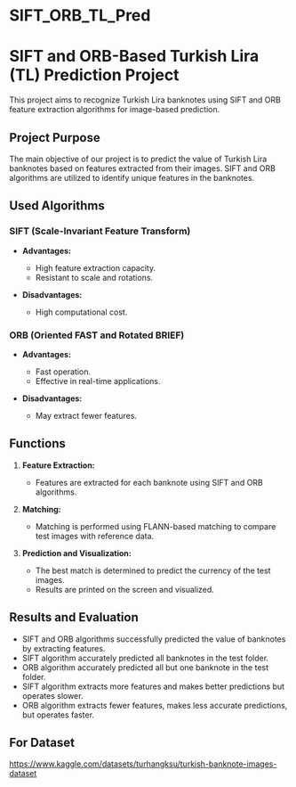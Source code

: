# SIFT_ORB_TL_Pred

# SIFT and ORB-Based Turkish Lira (TL) Prediction Project

This project aims to recognize Turkish Lira banknotes using SIFT and ORB feature extraction algorithms for image-based prediction.

## Project Purpose

The main objective of our project is to predict the value of Turkish Lira banknotes based on features extracted from their images. SIFT and ORB algorithms are utilized to identify unique features in the banknotes.

## Used Algorithms

### SIFT (Scale-Invariant Feature Transform)

- **Advantages:**
  - High feature extraction capacity.
  - Resistant to scale and rotations.

- **Disadvantages:**
  - High computational cost.

### ORB (Oriented FAST and Rotated BRIEF)

- **Advantages:**
  - Fast operation.
  - Effective in real-time applications.

- **Disadvantages:**
  - May extract fewer features.

## Functions

1. **Feature Extraction:**
   - Features are extracted for each banknote using SIFT and ORB algorithms.

2. **Matching:**
   - Matching is performed using FLANN-based matching to compare test images with reference data.

3. **Prediction and Visualization:**
   - The best match is determined to predict the currency of the test images.
   - Results are printed on the screen and visualized.

## Results and Evaluation

- SIFT and ORB algorithms successfully predicted the value of banknotes by extracting features.
- SIFT algorithm accurately predicted all banknotes in the test folder.
- ORB algorithm accurately predicted all but one banknote in the test folder.
- SIFT algorithm extracts more features and makes better predictions but operates slower.
- ORB algorithm extracts fewer features, makes less accurate predictions, but operates faster.


## For Dataset
https://www.kaggle.com/datasets/turhangksu/turkish-banknote-images-dataset
